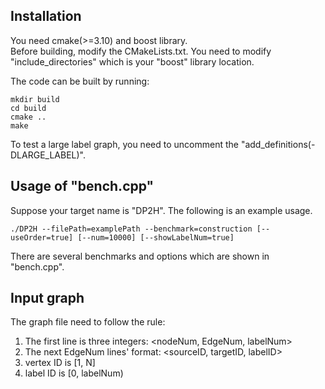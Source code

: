 ## Installation
You need cmake(>=3.10) and boost library.  
Before building, modify the CMakeLists.txt. You need to modify "include_directories" which is your "boost" library location.


The code can be built by running:  
```shell
mkdir build
cd build
cmake ..
make
```

To test a large label graph, you need to uncomment the "add_definitions(-DLARGE_LABEL)".

## Usage of "bench.cpp"
Suppose your target name is "DP2H". The following is an example usage.
```shell
./DP2H --filePath=examplePath --benchmark=construction [--useOrder=true] [--num=10000] [--showLabelNum=true]
```

There are several benchmarks and options which are shown in "bench.cpp".

## Input graph

The graph file need to follow the rule:

1. The first line is three integers: <nodeNum, EdgeNum, labelNum>
2. The next EdgeNum lines' format: <sourceID, targetID, labelID>
3. vertex ID is [1, N]
4. label ID is [0, labelNum)